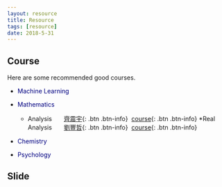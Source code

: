 ```yaml
---
layout: resource
title: Resource
tags: [resource]
date: 2018-5-31
---
```

## Course

  Here are some recommended good courses.
  * <span style="color:navy">Machine Learning</span>
      
  * <span style="color:navy">Mathematics</span>

      * Analysis &nbsp;&nbsp;&nbsp;&nbsp;&nbsp; [齊震宇](http://www3.math.ntu.edu.tw/people/bio.php?PID=3447){: .btn .btn-info}&nbsp;&nbsp;[course](http://ocw.aca.ntu.edu.tw/ntu-ocw/ocw/cou/105S107){: .btn .btn-info}
      *Real Analysis &nbsp;&nbsp;&nbsp;&nbsp;&nbsp; [劉豐哲](http://www.math.sinica.edu.tw/www/file_upload/maliufc/maliufc-c.htm){: .btn .btn-info}&nbsp;&nbsp;[course](http://ocw.aca.ntu.edu.tw/ntu-ocw/index.php/ocw/cou/105S109){: .btn .btn-info}

   * <span style="color:navy">Chemistry</span>
   * <span style="color:navy">Psychology</span>

## Slide


